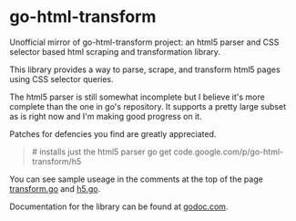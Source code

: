 go-html-transform
=================

Unofficial mirror of go-html-transform project: an html5 parser and CSS selector based html scraping and transformation library.

This library provides a way to parse, scrape, and transform html5 pages using CSS selector queries.

The html5 parser is still somewhat incomplete but I believe it's more complete than the one in go's repository. It supports a pretty large subset as is right now and I'm making good progress on it.

Patches for defencies you find are greatly appreciated.

> \# installs just the html5 parser
> go get code.google.com/p/go-html-transform/h5

You can see sample useage in the comments at the top of the page [transform.go][] and [h5.go][].

Documentation for the library can be found at [godoc.com][].

[transform.go]: http://code.google.com/p/go-html-transform/source/browse/html/transform/transform.go
[h5.go]: http://code.google.com/p/go-html-transform/source/browse/h5/h5.go
[godoc.com]: http://godoc.org/code.google.com/p/go-html-transform/html/transform
